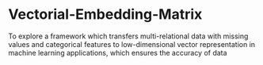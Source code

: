 # Vectorial-Embedding-Matrix
To explore a framework which transfers multi-relational data with missing values and categorical features to  low-dimensional vector representation in machine learning applications, which ensures the accuracy of data
